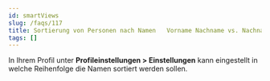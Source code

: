 ```yaml
---
id: smartViews
slug: /faqs/117
title: Sortierung von Personen nach Namen   Vorname Nachname vs. Nachname, Vorname
tags: []
---
```

In Ihrem Profil unter **Profileinstellungen > Einstellungen** kann eingestellt in welche Reihenfolge die Namen sortiert werden sollen.